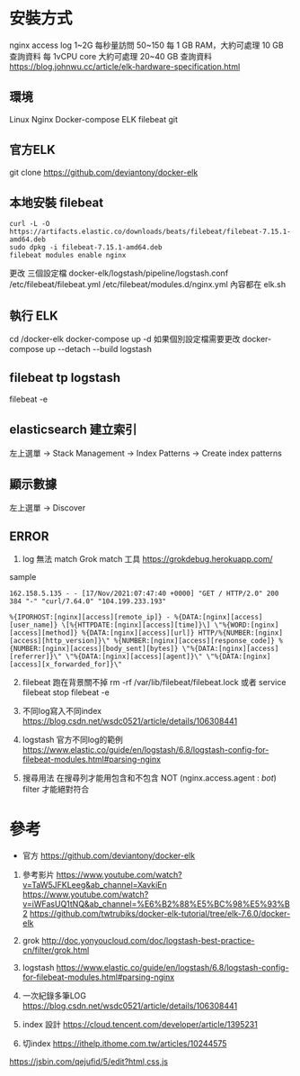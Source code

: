 

# 安裝方式

nginx access log 1~2G 
每秒量訪問 50~150
每 1 GB RAM，大約可處理 10 GB 查詢資料
每 1vCPU core 大約可處理 20~40 GB 查詢資料
https://blog.johnwu.cc/article/elk-hardware-specification.html

## 環境
Linux Nginx Docker-compose ELK filebeat git

## 官方ELK
git clone https://github.com/deviantony/docker-elk

## 本地安裝 filebeat
```
curl -L -O https://artifacts.elastic.co/downloads/beats/filebeat/filebeat-7.15.1-amd64.deb
sudo dpkg -i filebeat-7.15.1-amd64.deb
filebeat modules enable nginx
```

更改 三個設定檔
docker-elk/logstash/pipeline/logstash.conf
/etc/filebeat/filebeat.yml
/etc/filebeat/modules.d/nginx.yml
內容都在 elk.sh

## 執行 ELK
cd /docker-elk
docker-compose up -d 
如果個別設定檔需要更改
docker-compose up --detach --build logstash

## filebeat tp logstash
filebeat -e

## elasticsearch 建立索引
左上選單 -> Stack Management -> Index Patterns -> Create index patterns

## 顯示數據
左上選單 -> Discover

## ERROR

1. log 無法 match
Grok match 工具
https://grokdebug.herokuapp.com/

sample
```
162.158.5.135 - - [17/Nov/2021:07:47:40 +0000] "GET / HTTP/2.0" 200 384 "-" "curl/7.64.0" "104.199.233.193"

%{IPORHOST:[nginx][access][remote_ip]} - %{DATA:[nginx][access][user_name]} \[%{HTTPDATE:[nginx][access][time]}\] \"%{WORD:[nginx][access][method]} %{DATA:[nginx][access][url]} HTTP/%{NUMBER:[nginx][access][http_version]}\" %{NUMBER:[nginx][access][response_code]} %{NUMBER:[nginx][access][body_sent][bytes]} \"%{DATA:[nginx][access][referrer]}\" \"%{DATA:[nginx][access][agent]}\" \"%{DATA:[nginx][access][x_forwarded_for]}\"
```

2. filebeat 跑在背景關不掉
rm -rf /var/lib/filebeat/filebeat.lock
或者 service filebeat stop
filebeat -e

3. 不同log寫入不同index
https://blog.csdn.net/wsdc0521/article/details/106308441

4. logstash 官方不同log的範例
https://www.elastic.co/guide/en/logstash/6.8/logstash-config-for-filebeat-modules.html#parsing-nginx

5. 搜尋用法
在搜尋列才能用包含和不包含
NOT (nginx.access.agent : *bot*)
filter 才能絕對符合

# 參考
* 官方
https://github.com/deviantony/docker-elk

1. 參考影片
https://www.youtube.com/watch?v=TaW5JFKLeeg&ab_channel=XavkiEn
https://www.youtube.com/watch?v=iWFasUQ1tNQ&ab_channel=%E6%B2%88%E5%BC%98%E5%93%B2
https://github.com/twtrubiks/docker-elk-tutorial/tree/elk-7.6.0/docker-elk

2. grok
http://doc.yonyoucloud.com/doc/logstash-best-practice-cn/filter/grok.html

3. logstash
https://www.elastic.co/guide/en/logstash/6.8/logstash-config-for-filebeat-modules.html#parsing-nginx

4. 一次紀錄多筆LOG
https://blog.csdn.net/wsdc0521/article/details/106308441

5. index 設計
https://cloud.tencent.com/developer/article/1395231

6. 切index
https://ithelp.ithome.com.tw/articles/10244575

https://jsbin.com/qejufid/5/edit?html,css,js
